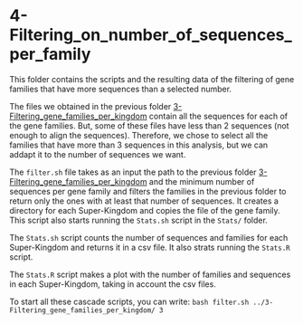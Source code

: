 # 4-Filtering_on_number_of_sequences_per_family

This folder contains the scripts and the resulting data of the filtering of gene families that have more sequences than a selected number.

The files we obtained in the previous folder [3-Filtering_gene_families_per_kingdom](https://github.com/BasilePajot/Database_3D_proteins/tree/main/3-Filtering_gene_families_per_kingdom) contain all the sequences for each of the gene families.
But, some of these files have less than 2 sequences (not enough to align the sequences). Therefore, we chose to select all the families that have more than 3 sequences in this analysis, but we can addapt it to the number of sequences we want.

The `filter.sh` file takes as an input the path to the previous folder [3-Filtering_gene_families_per_kingdom](https://github.com/BasilePajot/Database_3D_proteins/tree/main/3-Filtering_gene_families_per_kingdom) and the minimum number of sequences per gene family and filters the families in the previous folder to return only the ones with at least that number of sequences.
It creates a directory for each Super-Kingdom and copies the file of the gene family. This script also starts running the `Stats.sh` script in the `Stats/` folder.

The `Stats.sh` script counts the number of sequences and families for each Super-Kingdom and returns it in a csv file. It also strats running the `Stats.R` script.

The `Stats.R` script makes a plot with the number of families and sequences in each Super-Kingdom, taking in account the csv files.

To start all these cascade scripts, you can write: `bash filter.sh ../3-Filtering_gene_families_per_kingdom/ 3`